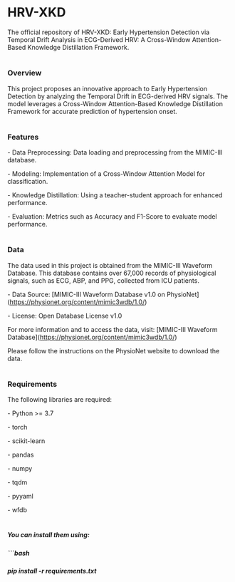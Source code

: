 # HRV-XKD

The official repository of HRV-XKD: Early Hypertension Detection via Temporal Drift Analysis in ECG-Derived HRV: A Cross-Window Attention-Based Knowledge Distillation Framework.

# 

### Overview

This project proposes an innovative approach to Early Hypertension Detection by analyzing the Temporal Drift in ECG-derived HRV signals. The model leverages a Cross-Window Attention-Based Knowledge Distillation Framework for accurate prediction of hypertension onset.

# 

### Features

\- Data Preprocessing: Data loading and preprocessing from the MIMIC-III database.

\- Modeling: Implementation of a Cross-Window Attention Model for classification.

\- Knowledge Distillation: Using a teacher-student approach for enhanced performance.

\- Evaluation: Metrics such as Accuracy and F1-Score to evaluate model performance.

# 

### Data

The data used in this project is obtained from the MIMIC-III Waveform Database. This database contains over 67,000 records of physiological signals, such as ECG, ABP, and PPG, collected from ICU patients.



\- Data Source: \[MIMIC-III Waveform Database v1.0 on PhysioNet](https://physionet.org/content/mimic3wdb/1.0/)

\- License: Open Database License v1.0



For more information and to access the data, visit: \[MIMIC-III Waveform Database](https://physionet.org/content/mimic3wdb/1.0/)



Please follow the instructions on the PhysioNet website to download the data.

# 

### Requirements

The following libraries are required:

\- Python >= 3.7

\- torch

\- scikit-learn

\- pandas

\- numpy

\- tqdm

\- pyyaml

\- wfdb

# 

##### You can install them using:

##### ```bash

##### pip install -r requirements.txt


